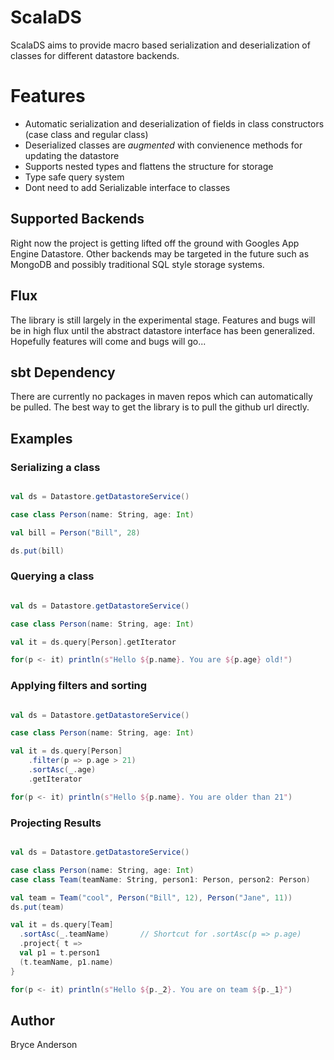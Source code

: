 # ScalaDS

ScalaDS aims to provide macro based serialization and deserialization of classes for different datastore backends.

# Features
- Automatic serialization and deserialization of fields in class constructors (case class and regular class)
- Deserialized classes are *augmented* with convienence methods for updating the datastore
- Supports nested types and flattens the structure for storage
- Type safe query system
- Dont need to add Serializable interface to classes


## Supported Backends

Right now the project is getting lifted off the ground with Googles App Engine Datastore. Other backends may be targeted in the future such as MongoDB and possibly traditional SQL style storage systems.

## Flux

The library is still largely in the experimental stage. Features and bugs will be in high flux until the abstract datastore interface has been generalized. Hopefully features will come and bugs will go...

## sbt Dependency

There are currently no packages in maven repos which can automatically be pulled. The best way to get the library is to pull the github url directly.

## Examples

### Serializing a class

```scala

val ds = Datastore.getDatastoreService()

case class Person(name: String, age: Int)

val bill = Person("Bill", 28)

ds.put(bill)
```

### Querying a class

```scala

val ds = Datastore.getDatastoreService()

case class Person(name: String, age: Int)

val it = ds.query[Person].getIterator

for(p <- it) println(s"Hello ${p.name}. You are ${p.age} old!")

```

### Applying filters and sorting

```scala

val ds = Datastore.getDatastoreService()

case class Person(name: String, age: Int)

val it = ds.query[Person]
    .filter(p => p.age > 21)
    .sortAsc(_.age)
    .getIterator

for(p <- it) println(s"Hello ${p.name}. You are older than 21")

```

### Projecting Results

```scala

val ds = Datastore.getDatastoreService()

case class Person(name: String, age: Int)
case class Team(teamName: String, person1: Person, person2: Person)

val team = Team("cool", Person("Bill", 12), Person("Jane", 11))
ds.put(team)

val it = ds.query[Team]
  .sortAsc(_.teamName)       // Shortcut for .sortAsc(p => p.age)
  .project{ t =>
  val p1 = t.person1
  (t.teamName, p1.name)
}

for(p <- it) println(s"Hello ${p._2}. You are on team ${p._1}")

```

## Author
Bryce Anderson